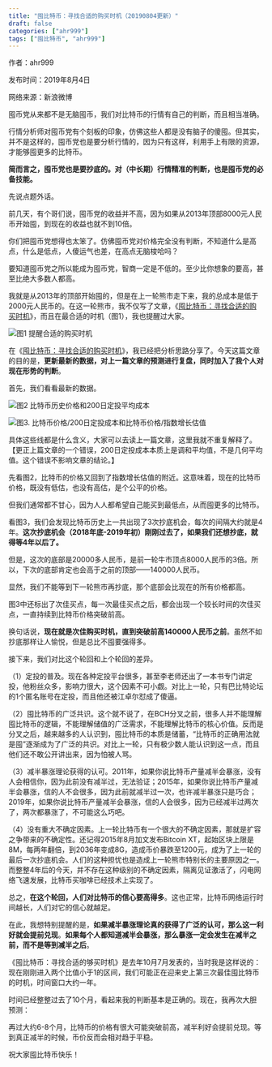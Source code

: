 ```yaml
---
title: "囤比特币：寻找合适的购买时机（20190804更新）"
draft: false
categories: ["ahr999"]
tags: ["囤比特币", "ahr999"]
---
```


作者：ahr999

发布时间：2019年8月4日

网络来源：新浪微博

囤币党从来都不是无脑囤币，我们对比特币的行情有自己的判断，而且相当准确。

行情分析师对囤币党有个刻板的印象，仿佛这些人都是没有脑子的傻囤。但其实，并不是这样的，囤币党也是要分析行情的，因为只有这样，利用手上有限的资源，才能够囤更多的比特币。

**简而言之，囤币党也是要抄底的。对（中长期）行情精准的判断，也是囤币党的必备技能。**

先说点题外话。

前几天，有个哥们说，囤币党的收益并不高，因为如果从2013年顶部8000元人民币开始囤，到现在的收益也就不到10倍。

你们把囤币党想得也太笨了。仿佛囤币党对价格完全没有判断，不知道什么是高点，什么是低点，人傻运气也差，在高点无脑梭哈吗？

要知道囤币党之所以能成为囤币党，智商一定是不低的。至少比你想象的要高，甚至比绝大多数人都高。

我就是从2013年的顶部开始囤的，但是在上一轮熊市走下来，我的总成本是低于2000元人民币的。在这一轮熊市，我不仅写了文章，《[囤比特币：寻找合适的购买时机](囤比特币：寻找合适的购买时机.md)》，而且在最合适的时机（图1），我也提醒过大家。

![图1 提醒合适的购买时机](https://suncle-public.oss-cn-shenzhen.aliyuncs.com/uPic/66476f4f-520b-4136-93b1-c34f43c7354d-1635946033511.jpeg)

在《[囤比特币：寻找合适的购买时机](囤比特币：寻找合适的购买时机.md)》，我已经把分析思路分享了。今天这篇文章的目的是，**更新最新的数据，对上一篇文章的预测进行复盘，同时加入了我个人对现在形势的判断**。

首先，我们看看最新的数据。

![图2 比特币历史价格和200日定投平均成本](https://suncle-public.oss-cn-shenzhen.aliyuncs.com/uPic/ad513814-6c54-4515-adba-a681c883a0dd-1635946038540.jpeg)

![图3. 比特币价格/200日定投成本和比特币价格/指数增长估值](https://suncle-public.oss-cn-shenzhen.aliyuncs.com/uPic/f4bfec20-f2b3-4782-a520-99e8680c894d-1635946041179.jpeg)

具体这些线都是什么含义，大家可以去读上一篇文章，这里我就不重复解释了。【更正上篇文章的一个错误，200日定投成本本质上是调和平均值，不是几何平均值。这个错误不影响文章的结论。】

先看图2，比特币的价格又回到了指数增长估值的附近。这意味着，现在的比特币价格，既没有低估，也没有高估，是个公平的价格。

但我们通常都不甘心，因为人人都希望自己能买到最低点，从而囤更多的比特币。

看图3，我们会发现比特币历史上一共出现了3次抄底机会，每次的间隔大约就是4年。**这次抄底机会（2018年底-2019年初）刚刚过去了，如果我们还想抄底，就得等4年以后了。**

但是，这次的底部是20000多人民币，是前一轮牛市顶点8000人民币的3倍。所以，下次的底部肯定也会高于之前的顶部——140000人民币。 

显然，我们不能等到下一轮熊市再抄底，那个底部会比现在的所有价格都高。 

图3中还标出了次佳买点，每一次最佳买点之后，都会出现一个较长时间的次佳买点，一直持续到比特币价格突破前高。

换句话说，**现在就是次佳购买时机，直到突破前高140000人民币之前**。虽然不如抄底那样让人愉悦，但是总比不囤要强得多。

接下来，我们对比这个轮回和上个轮回的差异。

（1）定投的普及。现在各种定投平台很多，甚至李老师还出了一本书专门讲定投，他粉丝众多，影响力很大，这个因素不可小觑。对比上一轮，只有巴比特论坛的1个匿名账号在定投，而且他还被江卓尔怼成了傻逼。

（2）囤比特币的广泛共识。这个就不说了，在BCH分叉之前，很多人并不能理解囤比特币的逻辑，不能理解储值的广泛需求，不能理解比特币的核心价值。反而是分叉之后，越来越多的人认识到，囤比特币的本质是储蓄，“比特币的正确用法就是囤”逐渐成为了广泛的共识。对比上一轮，只有极少数人能认识到这一点，而且他们还不敢公开讲出来，因为怕被人骂。

（3）减半暴涨理论获得的认可。2011年，如果你说比特币产量减半会暴涨，没有人会相信你，因为此前没有减半过，无法验证；2015年，如果你说比特币产量减半会暴涨，信的人不会很多，因为此前就减半过一次，也许减半暴涨只是巧合；2019年，如果你说比特币产量减半会暴涨，信的人会很多，因为已经减半过两次了，两次都暴涨了，不可能这么巧吧。

（4）没有重大不确定因素。上一轮比特币有一个很大的不确定因素，那就是扩容之争带来的不确定性。还记得2015年8月加文发布Bitcoin XT，起始区块上限是8M，每两年翻倍，到2036年变成8G，造成币价暴跌至1200元，成为了上一轮的最后一次抄底机会。人们的这种担忧也是造成上一轮熊市特别长的主要原因之一。而整整4年后的今天，并不存在这种级别的不确定因素，隔离见证激活了，闪电网络飞速发展，比特币买咖啡已经技术上实现了。

总之，**在这个轮回，人们对比特币的信心要高得多**。这也正常，比特币网络运行时间越长，人们对它的信心就越足。

在此，我想特别提醒的是，**如果减半暴涨理论真的获得了广泛的认可，那么这一利好就会提前兑现**。**如果每个人都知道减半会暴涨，那么暴涨一定会发生在减半之前，而不是等到减半之后**。

《囤比特币：寻找合适的够买时机》是去年10月7月发表的，当时我是这样说的：现在刚刚进入两个比值小于1的区间，我们可能正在迎来史上第三次最佳囤比特币的时机，时间窗口大约一年。

时间已经整整过去了10个月，看起来我的判断基本是正确的。现在，我再次大胆预测：

 再过大约6-8个月，比特币的价格有很大可能突破前高，减半利好会提前兑现。等到真正减半的时候，币价反而会相对趋于平稳。

祝大家囤比特币快乐！
